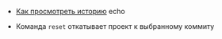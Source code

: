 - [Как просмотреть историю](./log_help.md) echo

* Команда `reset` откатывает проект к выбранному коммиту
